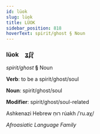 ```yaml
---
id: lüok
slug: lüok
title: LÜOK
sidebar_position: 818
hoverText: spirit/ghost § Noun
---
```


### lüok&emsp;<span kind="abugida">ʓʄɽ̑</span>

*spirit/ghost* **§** Noun

**Verb**: to be a spirit/ghost/soul

**Noun**: spirit/ghost/soul

**Modifier**: spirit/ghost/soul-related

Ashkenazi Hebrew רוּחַ rúakh /ˈru.aχ/

*Afroasiatic Language Family*